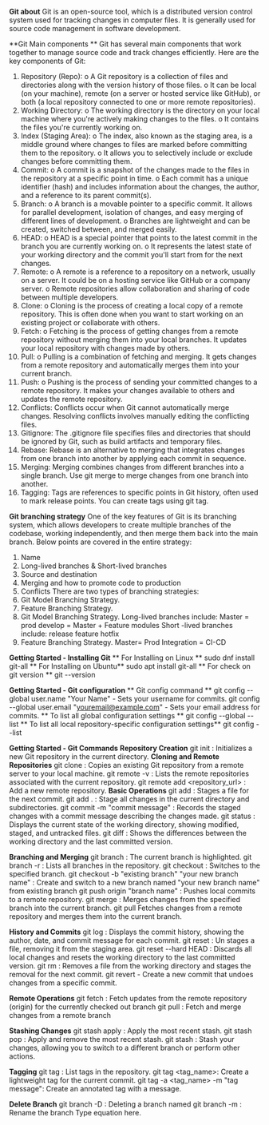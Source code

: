 **Git about**
Git is an open-source tool, which is a distributed version control system used for tracking
changes in computer files. It is generally used for source code management in software
development.

**Git Main components **
Git has several main components that work together to manage source code and track
changes efficiently. Here are the key components of Git:
1. Repository (Repo):
o A Git repository is a collection of files and directories along with the version
history of those files.
o It can be local (on your machine), remote (on a server or hosted service like
GitHub), or both (a local repository connected to one or more remote
repositories).
2. Working Directory:
o The working directory is the directory on your local machine where you're
actively making changes to the files.
o It contains the files you're currently working on.
3. Index (Staging Area):
o The index, also known as the staging area, is a middle ground where changes
to files are marked before committing them to the repository.
o It allows you to selectively include or exclude changes before committing
them.
4. Commit:
o A commit is a snapshot of the changes made to the files in the repository at a
specific point in time.
o Each commit has a unique identifier (hash) and includes information about the
changes, the author, and a reference to its parent commit(s).
5. Branch:
o A branch is a movable pointer to a specific commit. It allows for parallel
development, isolation of changes, and easy merging of different lines of
development.
o Branches are lightweight and can be created, switched between, and merged
easily.
6. HEAD:
o HEAD is a special pointer that points to the latest commit in the branch you
are currently working on.
o It represents the latest state of your working directory and the commit you'll
start from for the next changes.
7. Remote:
o A remote is a reference to a repository on a network, usually on a server. It
could be on a hosting service like GitHub or a company server.
o Remote repositories allow collaboration and sharing of code between multiple
developers.
8. Clone:
o Cloning is the process of creating a local copy of a remote repository. This is
often done when you want to start working on an existing project or
collaborate with others.
9. Fetch:
o Fetching is the process of getting changes from a remote repository without
merging them into your local branches. It updates your local repository with
changes made by others.
10. Pull:
o Pulling is a combination of fetching and merging. It gets changes from a
remote repository and automatically merges them into your current branch.
11. Push:
o Pushing is the process of sending your committed changes to a remote
repository. It makes your changes available to others and updates the remote
repository.
12. Conflicts:
Conflicts occur when Git cannot automatically merge changes. Resolving
conflicts involves manually editing the conflicting files.
13. Gitignore:
The .gitignore file specifies files and directories that should be ignored by
Git, such as build artifacts and temporary files.
14. Rebase:
Rebase is an alternative to merging that integrates changes from one branch
into another by applying each commit in sequence.
15. Merging:
Merging combines changes from different branches into a single branch.
Use git merge to merge changes from one branch into another.
16. Tagging:
Tags are references to specific points in Git history, often used to mark release
points. You can create tags using git tag.

**Git branching strategy**
One of the key features of Git is its branching system, which allows developers to create
multiple branches of the codebase, working independently, and then merge them back into
the main branch.
Below points are covered in the entire strategy:
1. Name
2. Long-lived branches & Short-lived branches
3. Source and destination
4. Merging and how to promote code to production
5. Conflicts
There are two types of branching strategies:
1. Git Model Branching Strategy.
2. Feature Branching Strategy.
1. Git Model Branching Strategy.
Long-lived branches include:
Master = prod
develop = Master + Feature modules
Short -lived branches include:
release
feature
hotfix
2. Feature Branching Strategy.
Master= Prod
Integration = CI-CD

**Getting Started - Installing Git**
** For Installing on Linux **
sudo dnf install git-all
** For Installing on Ubuntu**
sudo apt install git-all
** For check on git version **
git --version

**Getting Started - Git configuration**
** Git config command **
git config --global user.name "Your Name" - Sets your username for commits.
git config --global user.email "youremail@example.com" - Sets your email address for
commits.
** To list all global configuration settings **
git config --global --list
** To list all local repository-specific configuration settings**
git config --list

**Getting Started - Git Commands**
**Repository Creation**
git init : Initializes a new Git repository in the current directory.
**Cloning and Remote Repositories**
git clone : Copies an existing Git repository from a remote server to your local machine.
git remote -v : Lists the remote repositories associated with the current repository.
git remote add <name> <repository_url> : Add a new remote repository.
**Basic Operations**
git add : Stages a file for the next commit.
git add . : Stage all changes in the current directory and subdirectories.
git commit -m "commit message" : Records the staged changes with a commit message
describing the changes made.
git status : Displays the current state of the working directory, showing modified, staged, and
untracked files.
git diff : Shows the differences between the working directory and the last committed
version.

**Branching and Merging**
git branch : The current branch is highlighted.
git branch -r : Lists all branches in the repository.
git checkout <branch> : Switches to the specified branch.
git checkout -b "existing branch" "your new branch name" : Create and switch to a new
branch named "your new branch name" from existing branch
git push origin "branch name" : Pushes local commits to a remote repository.
git merge <branch> <branch> : Merges changes from the specified branch into the current
branch.
git pull Fetches changes from a remote repository and merges them into the current branch.

**History and Commits**
git log : Displays the commit history, showing the author, date, and commit message for each
commit.
git reset <file> : Un stages a file, removing it from the staging area.
git reset --hard HEAD : Discards all local changes and resets the working directory to the
last committed version.
git rm <file> : Removes a file from the working directory and stages the removal for the next
commit.
git revert <commit> - Create a new commit that undoes changes from a specific commit.

**Remote Operations**
git fetch : Fetch updates from the remote repository (origin) for the currently checked out
branch
git pull : Fetch and merge changes from a remote branch

**Stashing Changes**
git stash apply : Apply the most recent stash.
git stash pop : Apply and remove the most recent stash.
git stash : Stash your changes, allowing you to switch to a different branch or perform other
actions.

**Tagging**
git tag : List tags in the repository.
git tag <tag_name>: Create a lightweight tag for the current commit.
git tag -a <tag_name> -m "tag message": Create an annotated tag with a message.

**Delete Branch**
git branch -D <branch-name> : Deleting a branch named <branch-name>
git branch -m <branch-name> <new-branch-name> : Rename the branch <branch-name>
<new-branch-name>Type equation here.
